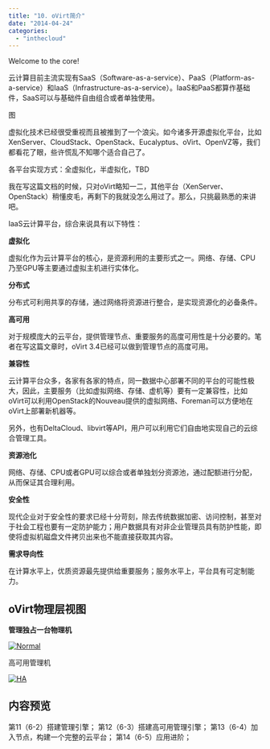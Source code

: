 ```yaml
---
title: "10. oVirt简介"
date: "2014-04-24"
categories: 
  - "inthecloud"
---
```


Welcome to the core!

云计算目前主流实现有SaaS（Software-as-a-service）、PaaS（Platform-as-a-service）和IaaS（Infrastructure-as-a-service）。IaaS和PaaS都算作基础件，SaaS可以与基础件自由组合或者单独使用。

图

虚拟化技术已经很受重视而且被推到了一个浪尖。如今诸多开源虚拟化平台，比如XenServer、CloudStack、OpenStack、Eucalyptus、oVirt、OpenVZ等，我们都看花了眼，些许慌乱不知哪个适合自己了。

各平台实现方式：全虚拟化，半虚拟化，TBD

我在写这篇文档的时候，只对oVirt略知一二，其他平台（XenServer、OpenStack）稍懂皮毛，再剩下的我就没怎么用过了。那么，只挑最熟悉的来讲吧。

IaaS云计算平台，综合来说具有以下特性：

**虚拟化**

虚拟化作为云计算平台的核心，是资源利用的主要形式之一。网络、存储、CPU乃至GPU等主要通过虚拟主机进行实体化。

**分布式**

分布式可利用共享的存储，通过网络将资源进行整合，是实现资源化的必备条件。

**高可用**

对于规模庞大的云平台，提供管理节点、重要服务的高度可用性是十分必要的。笔者在写这篇文章时，oVirt 3.4已经可以做到管理节点的高度可用。

**兼容性**

云计算平台众多，各家有各家的特点，同一数据中心部署不同的平台的可能性极大，因此，主要服务（比如虚拟网络、存储、虚机等）要有一定兼容性，比如oVirt可以利用OpenStack的Nouveau提供的虚拟网络、Foreman可以方便地在oVirt上部署新机器等。

另外，也有DeltaCloud、libvirt等API，用户可以利用它们自由地实现自己的云综合管理工具。

**资源池化**

网络、存储、CPU或者GPU可以综合或者单独划分资源池，通过配额进行分配，从而保证其合理利用。

**安全性**

现代企业对于安全性的要求已经十分苛刻，除去传统数据加密、访问控制，甚至对于社会工程也要有一定防护能力；用户数据具有对非企业管理员具有防护性能，即使将虚拟机磁盘文件拷贝出来也不能直接获取其内容。

**需求导向性**

在计算水平上，优质资源最先提供给重要服务；服务水平上，平台具有可定制能力。

## oVirt物理层视图

**管理独占一台物理机**

[![Normal](/blog/post/images/Normal.png)](http://blog.lofyer.org/cloud-6-1-ovirt-description/normal/)

高可用管理机

[![HA](/blog/post/images/HA.png)](http://blog.lofyer.org/cloud-6-1-ovirt-description/ha/)

## 内容预览

第11（6-2）搭建管理引擎； 第12（6-3）搭建高可用管理引擎； 第13（6-4）加入节点，构建一个完整的云平台； 第14（6-5）应用进阶；
